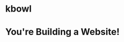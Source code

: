 # kbowl
<!DOCTYPE html>
<html>
<head>
	<title>
		Ollie Bike Sharing
	</title>
	<meta charset="utf-8"/>
	<link rel="stylesheet" type="text/css" href="main.css">
</head>
<body>
	<h1>You're Building a Website!</h1>
</body>
</html>
